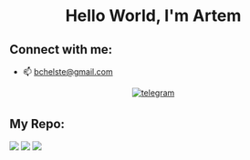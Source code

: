 <h1 align="center">Hello World, I'm Artem</h1>
<!--
<h3 align="center">BMSTU graduate and École 42 student, from Russia 🇷🇺</h3>
-->

## Connect with me:

- 📫 bchelste@gmail.com

<div align="center">
  
<a href="https://t.me/o_zdorova/" target="_blank">
<img src=https://img.shields.io/badge/telegram-%2324292e.svg?&style=for-the-badge&logo=telegram&logoColor=white alt=telegram style="margin-bottom: 5px;" />
</a>

</div> 



## My Repo:
![](http://github-profile-summary-cards.vercel.app/api/cards/profile-details?username=bchelste&theme=default)
![](http://github-profile-summary-cards.vercel.app/api/cards/repos-per-language?username=bchelste&theme=default)
![](http://github-profile-summary-cards.vercel.app/api/cards/most-commit-language?username=bchelste&theme=default)



<!--
**bchelste/bchelste** is a ✨ _special_ ✨ repository because its `README.md` (this file) appears on your GitHub profile.

Here are some ideas to get you started:

- 🔭 I’m currently working on ...
- 🌱 I’m currently learning Swift and C++
- 👯 I’m looking to collaborate on ...
- 🤔 I’m looking for help with ...
- 💬 Ask me about ...
- 📫 How to reach me: bchelste@gmail.com
- 😄 Pronouns: ...
- ⚡ Fun fact: ...
-->
